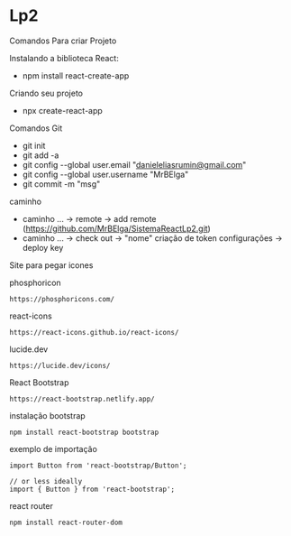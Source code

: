 # Lp2
Comandos Para criar Projeto

Instalando a biblioteca React:
- npm install react-create-app 

Criando seu projeto 
- npx create-react-app <Nome>

Comandos Git 
- git init
- git add -a
- git config --global user.email "danieleliasrumin@gmail.com"
- git config --global user.username "MrBElga"
- git commit -m "msg"
  
caminho
- caminho ... -> remote -> add remote (https://github.com/MrBElga/SistemaReactLp2.git)
- caminho ... -> check out -> "nome"
criação de token 
 configurações -> deploy key




Site para pegar icones

phosphoricon

    https://phosphoricons.com/
react-icons

    https://react-icons.github.io/react-icons/
lucide.dev

    https://lucide.dev/icons/

React Bootstrap

    https://react-bootstrap.netlify.app/

instalação bootstrap

    npm install react-bootstrap bootstrap

exemplo de importação

    import Button from 'react-bootstrap/Button';
    
    // or less ideally
    import { Button } from 'react-bootstrap';

react router 

    npm install react-router-dom

